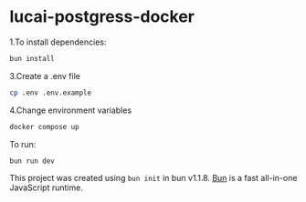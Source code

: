 # lucai-postgress-docker

1.To install dependencies:

```bash
bun install
```
3.Create a .env file

```bash
cp .env .env.example
```

4.Change environment variables 

```bash
docker compose up
```

To run:

```bash
bun run dev
```

This project was created using `bun init` in bun v1.1.8. [Bun](https://bun.sh) is a fast all-in-one JavaScript runtime.
